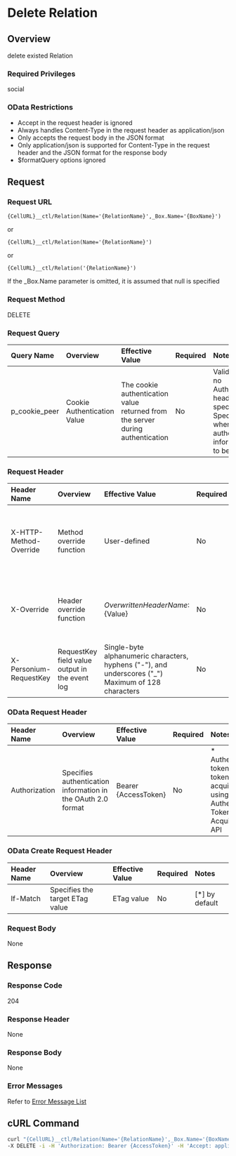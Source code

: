 # Delete Relation

## Overview

delete existed Relation

### Required Privileges

social

### OData Restrictions

* Accept in the request header is ignored
* Always handles Content-Type in the request header as application/json
* Only accepts the request body in the JSON format
* Only application/json is supported for Content-Type in the request header and the JSON format for the response body
* $formatQuery options ignored


## Request

### Request URL

```
{CellURL}__ctl/Relation(Name='{RelationName}',_Box.Name='{BoxName}')
```

or 

```
{CellURL}__ctl/Relation(Name='{RelationName}')
```

or 

```
{CellURL}__ctl/Relation('{RelationName}')
```

If the \_Box.Name parameter is omitted, it is assumed that null is specified

### Request Method

DELETE

### Request Query

|Query Name|Overview|Effective Value|Required|Notes|
|:--|:--|:--|:--|:--|
|p_cookie_peer|Cookie Authentication Value|The cookie authentication value returned from the server during authentication|No|Valid only if no Authorization header specified<br>Specify this when cookie authentication information is to be used|

### Request Header

|Header Name|Overview|Effective Value|Required|Notes|
|:--|:--|:--|:--|:--|
|X-HTTP-Method-Override|Method override function|User-defined|No|If you specify this value when requesting with the POST method, the specified value will be used as a method.|
|X-Override|Header override function|${OverwrittenHeaderName}:${Value}|No|Overwrite normal HTTP header value. To overwrite multiple headers, specify multiple X-Override headers.|
|X-Personium-RequestKey|RequestKey field value output in the event log|Single-byte alphanumeric characters, hyphens ("-"), and underscores ("_")<br>Maximum of 128 characters|No|PCS-${UNIXtime} by default|

### OData Request Header

|Header Name|Overview|Effective Value|Required|Notes|
|:--|:--|:--|:--|:--|
|Authorization|Specifies authentication information in the OAuth 2.0 format|Bearer {AccessToken}|No|* Authentication tokens are the tokens acquired using the Authentication Token Acquisition API|

### OData Create Request Header

|Header Name|Overview|Effective Value|Required|Notes|
|:--|:--|:--|:--|:--|
|If-Match|Specifies the target ETag value|ETag value|No|[*] by default|

### Request Body

None


## Response

### Response Code

204

### Response Header

None

### Response Body

None

### Error Messages

Refer to [Error Message List](004_Error_Messages.md)


## cURL Command

```sh
curl "{CellURL}__ctl/Relation(Name='{RelationName}',_Box.Name='{BoxName}')" \
-X DELETE -i -H 'Authorization: Bearer {AccessToken}' -H 'Accept: application/json'
```

